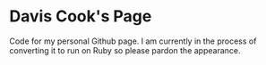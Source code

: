 # Davis Cook's Page
Code for my personal Github page. I am currently in the process of converting it to run on Ruby so please pardon the appearance.
